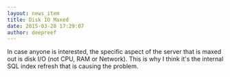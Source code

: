 ```yaml
---
layout: news_item
title: Disk IO Maxed
date: 2015-03-28 17:29:07
author: deepreef
---
```


In case anyone is interested, the specific aspect of the server that is maxed out is disk I/O (not CPU, RAM or Network).  This is why I think it's the internal SQL index refresh that is causing the problem.
